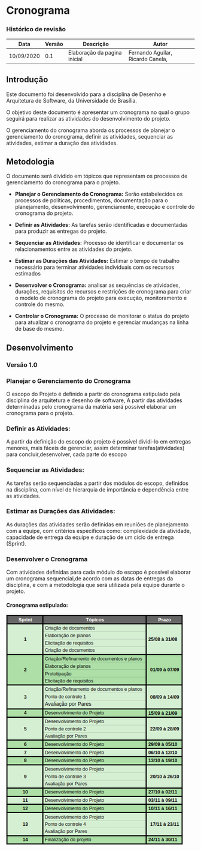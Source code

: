 # Cronograma

### Histórico de revisão

Data | Versão | Descrição | Autor |
--------- | ------ | ------------ | --------- |
10/09/2020 | 0.1 | Elaboração da pagina inicial | Fernando Aguilar, Ricardo Canela, |

## Introdução

Este documento foi desenvolvido para a disciplina de Desenho e Arquitetura de Software, da Universidade de Brasília.

O objetivo deste documento é apresentar um cronograma no qual o grupo seguirá para realizar as atividades do desenvolvimento do projeto.

O gerenciamento do cronograma aborda os processos de planejar o gerenciamento do cronograma, definir as atividades, sequenciar as atividades, estimar a duração das atividades.

## Metodologia

O documento será dividido em tópicos que representam os processos de gerenciamento do cronograma  para o projeto.

- **Planejar o Gerenciamento do Cronograma:** Serão estabelecidos os processos de políticas, procedimentos, documentação para o planejamento, desenvolvimento, gerenciamento, execução e controle do cronograma do projeto.

- **Definir as Atividades:** As tarefas serão identificadas e documentadas para produzir as entregas do projeto.

- **Sequenciar as Atividades:** Processo de identificar e documentar os relacionamentos entre as atividades do projeto.

- **Estimar as Durações das Atividades:** Estimar o tempo de trabalho necessário para terminar atividades individuais com os recursos estimados

- **Desenvolver o Cronograma:** analisar as sequências de atividades, durações, requisitos de recursos e restrições de cronograma para criar o modelo de cronograma do projeto para execução, monitoramento e controle do mesmo.

- **Controlar o Cronograma:** O processo de monitorar o status do projeto para atualizar o cronograma do projeto e gerenciar mudanças na linha de base do mesmo.

## Desenvolvimento

### Versão 1.0

### Planejar o Gerenciamento do Cronograma

O escopo do Projeto é definido a partir do cronograma estipulado pela disciplina de arquitetura e desenho de software, A partir das atividades determinadas pelo cronograma da matéria será possível elaborar um cronograma para o projeto.

### Definir as Atividades:

A partir da definição do escopo do projeto é possível dividi-lo em entregas menores, mais fáceis de gerenciar, assim determinar tarefas(atividades) para concluir,desenvolver, cada parte do escopo

### Sequenciar as Atividades:

As tarefas serão sequenciadas a partir dos módulos do escopo, definidos na disciplina, com nível de hierarquia de importância e dependência entre as atividades.

### Estimar as Durações das Atividades:

As durações das atividades serão definidas em reuniões de planejamento com a equipe, com critérios específicos como: complexidade da atividade, capacidade de entrega da equipe e duração de um ciclo de entrega (Sprint).

### Desenvolver o Cronograma

Com atividades definidas para cada módulo do escopo é possível elaborar um cronograma sequencial,de acordo com as datas de entregas da disciplina, e com a metodologia que será utilizada pela equipe durante o projeto.

#### Cronograma estipulado:
![cronograma](img/cronograma.png)
